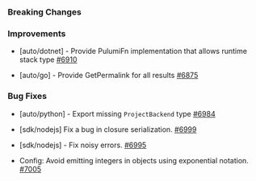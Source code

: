 ### Breaking Changes



### Improvements

- [auto/dotnet] - Provide PulumiFn implementation that allows runtime stack type
  [#6910](https://github.com/pulumi/pulumi/pull/6910)

- [auto/go] - Provide GetPermalink for all results
  [#6875](https://github.com/pulumi/pulumi/pull/6875)
  
### Bug Fixes

 - [auto/python] - Export missing `ProjectBackend` type
   [#6984](https://github.com/pulumi/pulumi/pull/6984)

 - [sdk/nodejs] Fix a bug in closure serialization. 
   [#6999](https://github.com/pulumi/pulumi/pull/6999)

 - [sdk/nodejs] - Fix noisy errors.
   [#6995](https://github.com/pulumi/pulumi/pull/6995)

 - Config: Avoid emitting integers in objects using exponential notation.
   [#7005](https://github.com/pulumi/pulumi/pull/7005)
